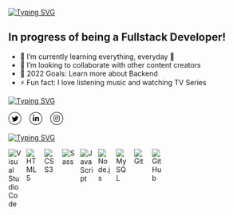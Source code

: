 [![Typing SVG](https://readme-typing-svg.herokuapp.com?font=Pacifico&size=50&color=8D1A51&width=800&height=100&lines=HI%2C+I'M+NEREKA!;WELCOME+TO+MY+GITHUB)](https://git.io/typing-svg)

## In progress of being a Fullstack Developer!

- 🌱 I’m currently learning everything, everyday 🤣
- 👯 I’m looking to collaborate with other content creators
- 🥅 2022 Goals: Learn more about Backend
- ⚡ Fun fact: I love listening music and watching TV Series

[![Typing SVG](https://readme-typing-svg.herokuapp.com?font=Pacifico&size=25&color=8D1A51&width=800&lines=CONNECT+WITH+ME)](https://git.io/typing-svg)

[![website](./images/twitter.png)](https://twitter.com/)
&nbsp;&nbsp;
[![website](./images/linkedin.png)](https://linkedin.com/)
&nbsp;&nbsp;
[![website](./images/instagram.png)](https://instagram.com/)


[![Typing SVG](https://readme-typing-svg.herokuapp.com?font=Pacifico&size=25&color=8D1A51&width=800&lines=LANGUAGES+AND+TOOLS)](https://git.io/typing-svg)

<img align="left" alt="Visual Studio Code" width="26px" src="https://cdn.jsdelivr.net/gh/devicons/devicon/icons/vscode/vscode-original.svg" style="padding-right:10px;" />
<img align="left" alt="HTML5" width="26px" src="https://cdn.jsdelivr.net/gh/devicons/devicon/icons/html5/html5-original.svg" style="padding-right:10px;" />
<img align="left" alt="CSS3" width="26px" src="https://cdn.jsdelivr.net/gh/devicons/devicon/icons/css3/css3-original.svg" style="padding-right:10px;" />
<img align="left" alt="Sass" width="26px" src="https://cdn.jsdelivr.net/gh/devicons/devicon/icons/sass/sass-original.svg" style="padding-right:10px;" />
<img align="left" alt="JavaScript" width="26px" src="https://cdn.jsdelivr.net/gh/devicons/devicon/icons/javascript/javascript-original.svg" style="padding-right:10px;" />
<img align="left" alt="Node.js" width="26px" src="https://cdn.jsdelivr.net/gh/devicons/devicon/icons/nodejs/nodejs-original.svg" style="padding-right:10px;" />
<img align="left" alt="MySQL" width="26px" src="https://cdn.jsdelivr.net/gh/devicons/devicon/icons/mysql/mysql-original.svg" style="padding-right:10px;" />
<img align="left" alt="Git" width="26px" src="https://cdn.jsdelivr.net/gh/devicons/devicon/icons/git/git-original.svg" style="padding-right:10px;" />
<img align="left" alt="GitHub" width="26px" src="https://user-images.githubusercontent.com/3369400/139447912-e0f43f33-6d9f-45f8-be46-2df5bbc91289.png" style="padding-right:10px;" />

<br />
<br />
